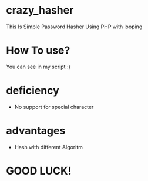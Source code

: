 # crazy_hasher
This Is Simple Password Hasher Using  PHP with looping

# How To use?

 You can see in my script :)
 
 
 # deficiency
 - No support for special character
 
 # advantages
 - Hash with different Algoritm


# GOOD LUCK!
